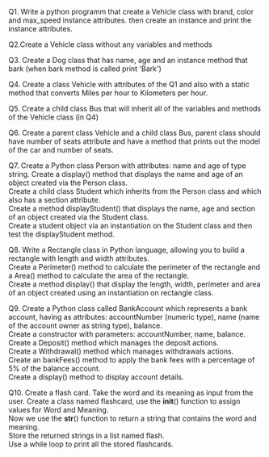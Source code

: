 Q1. Write a python programm that create a Vehicle class with brand, color and max_speed instance attributes. then create an instance and print the instance attributes.

Q2.Create a Vehicle class without any variables and methods

Q3. Create a Dog class that has name, age and an instance method that bark (when bark method is called print 'Bark')

Q4. Create a class Vehicle with attributes of the Q1 and also with a static method that converts Miles per hour to Kilometers per hour.

Q5. Create a child class Bus that will inherit all of the variables and methods of the Vehicle class (in Q4)

Q6. Create a parent class Vehicle and a child class Bus, parent class should have number of seats attribute and have a method that prints out the model of the car and number of seats.

Q7. Create a Python class Person with attributes: name and age of type string.
Create a display() method that displays the name and age of an object created via the Person class.     
Create a child class Student  which inherits from the Person class and which also has a section attribute.      
Create a method displayStudent() that displays the name, age and section of an object created via the Student class.        
Create a student object via an instantiation on the Student class and then test the displayStudent method.

Q8. Write a Rectangle class in Python language, allowing you to build a rectangle with length and width attributes.     
Create a Perimeter() method to calculate the perimeter of the rectangle and a Area() method to calculate the area of ​​the rectangle.       
Create a method display() that display the length, width, perimeter and area of an object created using an instantiation on rectangle class.        

Q9. Create a Python class called BankAccount which represents a bank account, having as attributes: accountNumber (numeric type), name (name of the account owner as string type), balance.     
Create a constructor with parameters: accountNumber, name, balance.     
Create a Deposit() method which manages the deposit actions.        
Create a Withdrawal() method  which manages withdrawals actions.        
Create an bankFees() method to apply the bank fees with a percentage of 5% of the balance account.      
Create a display() method to display account details.       

Q10. Create a flash card.
Take the word and its meaning as input from the user. 
Create a class named flashcard, use the __init__() function to assign values for Word and Meaning.      
Now we use the __str__() function to return a string that contains the word and meaning.        
Store the returned strings in a list named flash.       
Use a while loop to print all the stored flashcards.
